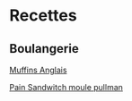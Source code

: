 # Recettes

## Boulangerie

[Muffins Anglais](boulangerie/MuffinsAnglais.md)

[Pain Sandwitch moule pullman](boulangerie/PainSandwitch.md)
